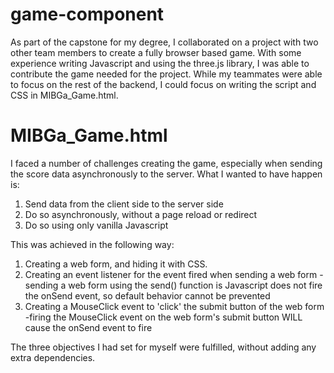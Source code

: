 # game-component
As part of the capstone for my degree, I collaborated on a project with two other team members to create a fully browser based game. With some experience writing Javascript and using the three.js library, I was able to contribute the game needed for the project. While my teammates were able to focus on the rest of the backend, I could focus on writing the script and CSS in MIBGa_Game.html.

# MIBGa_Game.html
I faced a number of challenges creating the game, especially when sending the score data asynchronously to the server. What I wanted to have happen is:
1. Send data from the client side to the server side
2. Do so asynchronously, without a page reload or redirect
3. Do so using only vanilla Javascript 

This was achieved in the following way:
1. Creating a web form, and hiding it with CSS.
2. Creating an event listener for the event fired when sending a web form
  -sending a web form using the send() function is Javascript does not fire the onSend event, so default behavior cannot be prevented 
3. Creating a MouseClick event to 'click' the submit button of the web form
  -firing the MouseClick event on the web form's submit button WILL cause the onSend event to fire

The three objectives I had set for myself were fulfilled, without adding any extra dependencies.

